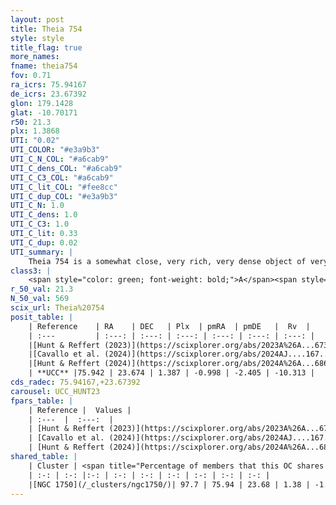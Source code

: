```yaml
---
layout: post
title: Theia 754
style: style
title_flag: true
more_names: 
fname: theia754
fov: 0.71
ra_icrs: 75.94167
de_icrs: 23.67392
glon: 179.1428
glat: -10.70171
r50: 21.3
plx: 1.3868
UTI: "0.02"
UTI_COLOR: "#e3a9b3"
UTI_C_N_COL: "#a6cab9"
UTI_C_dens_COL: "#a6cab9"
UTI_C_C3_COL: "#a6cab9"
UTI_C_lit_COL: "#fee8cc"
UTI_C_dup_COL: "#e3a9b3"
UTI_C_N: 1.0
UTI_C_dens: 1.0
UTI_C_C3: 1.0
UTI_C_lit: 0.33
UTI_C_dup: 0.02
UTI_summary: |
    Theia 754 is a somewhat close, very rich, very dense object of very high C3 quality. It was recently reported in the literature.<br><br><span style="color: #99180f; font-weight: bold;">Warning: </span>This is very likely a duplicate object, which shares a large percentage of members with at least one previously reported entry.
class3: |
    <span style="color: green; font-weight: bold;">A</span><span style="color: green; font-weight: bold;">A</span>
r_50_val: 21.3
N_50_val: 569
scix_url: Theia%20754
posit_table: |
    | Reference    | RA    | DEC   | Plx  | pmRA  | pmDE   |  Rv  |
    | :---         | :---: | :---: | :---: | :---: | :---: | :---: |
    |[Hunt & Reffert (2023)](https://scixplorer.org/abs/2023A%26A...673A.114H) | 75.967 | 23.674 | 1.387 | -0.995 | -2.411 | -12.93 |
    |[Cavallo et al. (2024)](https://scixplorer.org/abs/2024AJ....167...12C) | 75.96 | 23.664 | 1.383 | -- | -- | -- |
    |[Hunt & Reffert (2024)](https://scixplorer.org/abs/2024A%26A...686A..42H) | 75.967 | 23.674 | 1.387 | -0.995 | -2.411 | -12.93 |
    | **UCC** |75.942 | 23.674 | 1.387 | -0.998 | -2.405 | -10.313 | 
cds_radec: 75.94167,+23.67392
carousel: UCC_HUNT23
fpars_table: |
    | Reference |  Values |
    | :---  |  :---:  |
    | [Hunt & Reffert (2023)](https://scixplorer.org/abs/2023A%26A...673A.114H) | `AV50=1.048, diffAV50=0.678, MOD50=9.156, logAge50=8.172` |
    | [Cavallo et al. (2024)](https://scixplorer.org/abs/2024AJ....167...12C) | `AV50=1.11, dMod50=9.31, logAge50=8.32, [Fe/H]50=0.37` |
    | [Hunt & Reffert (2024)](https://scixplorer.org/abs/2024A%26A...686A..42H) | `MassJ=1389.95` |
shared_table: |
    | Cluster | <span title="Percentage of members that this OC shares with the ones listed">%</span>   | RA   | DEC   | Plx   | pmRA  | pmDE  | Rv | UTI |
    | :-: | :-: |:-: | :-: | :-: | :-: | :-: | :-: | :-: |
    |[NGC 1750](/_clusters/ngc1750/)| 97.7 | 75.94 | 23.68 | 1.38 | -1.0 | -2.4 | -10.34 |1.0 |
---
```

